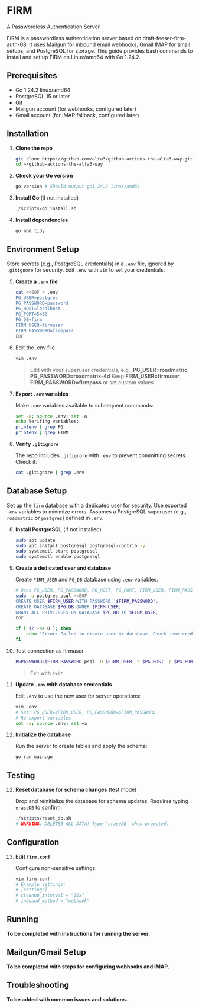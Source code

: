 # FIRM
A Passwordless Authentication Server

FIRM is a passwordless authentication server based on draft-feeser-firm-auth-08. It uses Mailgun for inbound email webhooks, Gmail IMAP for small setups, and PostgreSQL for storage. This guide provides bash commands to install and set up FIRM on Linux/amd64 with Go 1.24.2.

## Prerequisites

- Go 1.24.2 linux/amd64
- PostgreSQL 15 or later
- Git
- Mailgun account (for webhooks, configured later)
- Gmail account (for IMAP fallback, configured later)

## Installation


1. **Clone the repo**

    ```bash
    git clone https://github.com/alta3/github-actions-the-alta3-way.git
    cd ~/github-actions-the-alta3-way
    ```

0. **Check your Go version**

    ```bash
    go version # Should output go1.24.2 linux/amd64
    ```

2. **Install Go** (if not installed)

    ```bash
    ./scripts/go_install.sh 
    ```

4. **Install dependencies**

    ```bash
    go mod tidy
    ```

## Environment Setup

Store secrets (e.g., PostgreSQL credentials) in a `.env` file, ignored by `.gitignore` for security. Edit `.env` with `vim` to set your credentials.

5. **Create a `.env` file**

    ```bash
    cat <<EOF > .env
    PG_USER=postgres
    PG_PASSWORD=password
    PG_HOST=localhost
    PG_PORT=5432
    PG_DB=firm
    FIRM_USER=firmuser
    FIRM_PASSWORD=firmpass
    EOF
    ```

0. Edit the .env file

    ```bash
    vim .env
    ```

    > Edit with your superuser credentials, e.g., **PG_USER=roadmatric**, **PG_PASSWORD=roadmatrix-4d**
      Keep **FIRM_USER=firmuser**, **FIRM_PASSWORD=firmpass** or set custom values

6. **Export `.env` variables**

    Make `.env` variables available to subsequent commands:

    ```bash
    set -a; source .env; set +a
    echo Verifing variables:
    printenv | grep PG
    printenv | grep FIRM
    ```

7. **Verify `.gitignore`**

    The repo includes `.gitignore` with `.env` to prevent committing secrets. Check it:

    ```bash
    cat .gitignore | grep .env
    ```

## Database Setup

Set up the `firm` database with a dedicated user for security. Use exported `.env` variables to minimize errors. Assumes a PostgreSQL superuser (e.g., `roadmatric` or `postgres`) defined in `.env`.

8. **Install PostgreSQL** (if not installed)

    ```bash
    sudo apt update
    sudo apt install postgresql postgresql-contrib -y
    sudo systemctl start postgresql
    sudo systemctl enable postgresql
    ```

9. **Create a dedicated user and database**

    Create `FIRM_USER` and `PG_DB` database using `.env` variables:

    ```bash
    # Uses PG_USER, PG_PASSWORD, PG_HOST, PG_PORT, FIRM_USER, FIRM_PASSWORD from .env
    sudo -u postgres psql <<EOF
    CREATE USER $FIRM_USER WITH PASSWORD '$FIRM_PASSWORD';
    CREATE DATABASE $PG_DB OWNER $FIRM_USER;
    GRANT ALL PRIVILEGES ON DATABASE $PG_DB TO $FIRM_USER;
    EOF

    if [ $? -ne 0 ]; then
        echo "Error: Failed to create user or database. Check .env credentials."
    fi
    ```

0. Test connection as firmuser

    ```bash
    PGPASSWORD=$FIRM_PASSWORD psql -U $FIRM_USER -h $PG_HOST -p $PG_PORT -d $PG_DB
    ```

    > Exit with `exit`

10. **Update `.env` with database credentials**

    Edit `.env` to use the new user for server operations:

    ```bash
    vim .env
    # Set: PG_USER=$FIRM_USER, PG_PASSWORD=$FIRM_PASSWORD
    # Re-export variables
    set -a; source .env; set +a
    ```

11. **Initialize the database**

    Run the server to create tables and apply the schema:

    ```bash
    go run main.go
    ```

## Testing

12. **Reset database for schema changes** (test mode)

    Drop and reinitialize the database for schema updates. Requires typing `eraseDB` to confirm:

    ```bash
    ./scripts/reset_db.sh
    # WARNING: DELETES ALL DATA! Type 'eraseDB' when prompted.
    ```

## Configuration

13. **Edit `firm.conf`**

    Configure non-sensitive settings:

    ```bash
    vim firm.conf
    # Example settings:
    # [settings]
    # cleanup_interval = "10s"
    # inbound_method = "webhook"
    ```

## Running

**To be completed with instructions for running the server.**

## Mailgun/Gmail Setup

**To be completed with steps for configuring webhooks and IMAP.**

## Troubleshooting

**To be added with common issues and solutions.**
